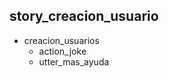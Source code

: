 ## story_creacion_usuario
* creacion_usuarios
    - action_joke   <!-- predicted: utter_default -->
    - utter_mas_ayuda   <!-- predicted: action_listen -->


